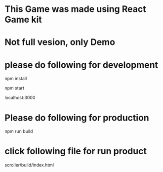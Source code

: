 # This Game was made using React Game kit
# Not full vesion, only Demo

# please do following for development 

npm install

npm start

localhost:3000

# Please do following for production

npm run build

# click following file for run product
scroller/build/index.html

